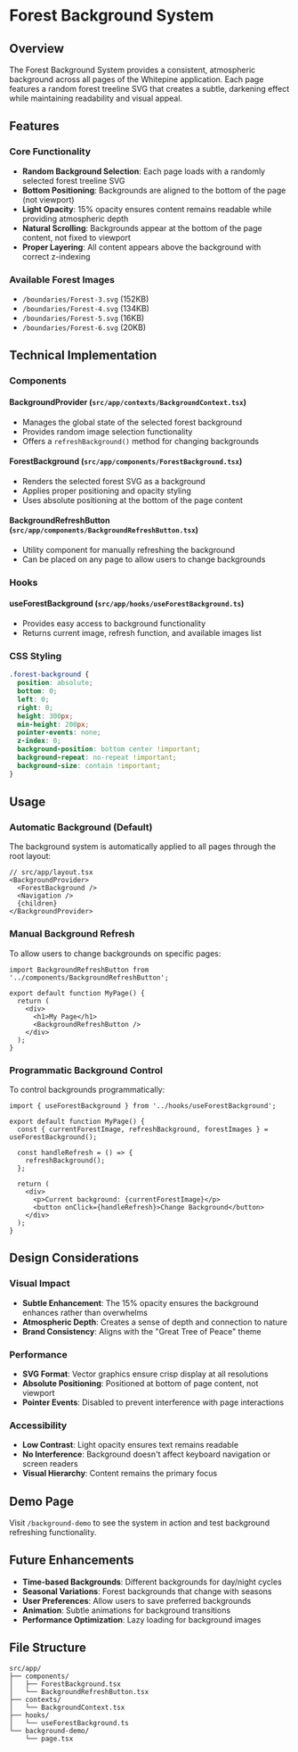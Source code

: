 # Forest Background System

## Overview
The Forest Background System provides a consistent, atmospheric background across all pages of the Whitepine application. Each page features a random forest treeline SVG that creates a subtle, darkening effect while maintaining readability and visual appeal.

## Features

### Core Functionality
- **Random Background Selection**: Each page loads with a randomly selected forest treeline SVG
- **Bottom Positioning**: Backgrounds are aligned to the bottom of the page (not viewport)
- **Light Opacity**: 15% opacity ensures content remains readable while providing atmospheric depth
- **Natural Scrolling**: Backgrounds appear at the bottom of the page content, not fixed to viewport
- **Proper Layering**: All content appears above the background with correct z-indexing

### Available Forest Images
- `/boundaries/Forest-3.svg` (152KB)
- `/boundaries/Forest-4.svg` (134KB)
- `/boundaries/Forest-5.svg` (16KB)
- `/boundaries/Forest-6.svg` (20KB)

## Technical Implementation

### Components

#### BackgroundProvider (`src/app/contexts/BackgroundContext.tsx`)
- Manages the global state of the selected forest background
- Provides random image selection functionality
- Offers a `refreshBackground()` method for changing backgrounds

#### ForestBackground (`src/app/components/ForestBackground.tsx`)
- Renders the selected forest SVG as a background
- Applies proper positioning and opacity styling
- Uses absolute positioning at the bottom of the page content

#### BackgroundRefreshButton (`src/app/components/BackgroundRefreshButton.tsx`)
- Utility component for manually refreshing the background
- Can be placed on any page to allow users to change backgrounds

### Hooks

#### useForestBackground (`src/app/hooks/useForestBackground.ts`)
- Provides easy access to background functionality
- Returns current image, refresh function, and available images list

### CSS Styling
```css
.forest-background {
  position: absolute;
  bottom: 0;
  left: 0;
  right: 0;
  height: 300px;
  min-height: 200px;
  pointer-events: none;
  z-index: 0;
  background-position: bottom center !important;
  background-repeat: no-repeat !important;
  background-size: contain !important;
}
```

## Usage

### Automatic Background (Default)
The background system is automatically applied to all pages through the root layout:

```tsx
// src/app/layout.tsx
<BackgroundProvider>
  <ForestBackground />
  <Navigation />
  {children}
</BackgroundProvider>
```

### Manual Background Refresh
To allow users to change backgrounds on specific pages:

```tsx
import BackgroundRefreshButton from '../components/BackgroundRefreshButton';

export default function MyPage() {
  return (
    <div>
      <h1>My Page</h1>
      <BackgroundRefreshButton />
    </div>
  );
}
```

### Programmatic Background Control
To control backgrounds programmatically:

```tsx
import { useForestBackground } from '../hooks/useForestBackground';

export default function MyPage() {
  const { currentForestImage, refreshBackground, forestImages } = useForestBackground();
  
  const handleRefresh = () => {
    refreshBackground();
  };
  
  return (
    <div>
      <p>Current background: {currentForestImage}</p>
      <button onClick={handleRefresh}>Change Background</button>
    </div>
  );
}
```

## Design Considerations

### Visual Impact
- **Subtle Enhancement**: The 15% opacity ensures the background enhances rather than overwhelms
- **Atmospheric Depth**: Creates a sense of depth and connection to nature
- **Brand Consistency**: Aligns with the "Great Tree of Peace" theme

### Performance
- **SVG Format**: Vector graphics ensure crisp display at all resolutions
- **Absolute Positioning**: Positioned at bottom of page content, not viewport
- **Pointer Events**: Disabled to prevent interference with page interactions

### Accessibility
- **Low Contrast**: Light opacity ensures text remains readable
- **No Interference**: Background doesn't affect keyboard navigation or screen readers
- **Visual Hierarchy**: Content remains the primary focus

## Demo Page
Visit `/background-demo` to see the system in action and test background refreshing functionality.

## Future Enhancements
- **Time-based Backgrounds**: Different backgrounds for day/night cycles
- **Seasonal Variations**: Forest backgrounds that change with seasons
- **User Preferences**: Allow users to save preferred backgrounds
- **Animation**: Subtle animations for background transitions
- **Performance Optimization**: Lazy loading for background images

## File Structure
```
src/app/
├── components/
│   ├── ForestBackground.tsx
│   └── BackgroundRefreshButton.tsx
├── contexts/
│   └── BackgroundContext.tsx
├── hooks/
│   └── useForestBackground.ts
└── background-demo/
    └── page.tsx
```
